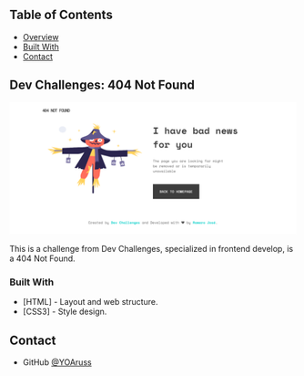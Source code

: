 <!-- TABLE OF CONTENTS -->


## Table of Contents


- [Overview](#overview)
- [Built With](#built-with)
- [Contact](#contact)


<!-- OVERVIEW -->

## Dev Challenges: 404 Not Found

![screenshot](https://github.com/romerojoseing/challenge-404-Not-Found/blob/e4dfd93007e7ab2f8de3bf3a54a0539be48d07db/design/design.png)


This is a challenge from Dev Challenges, specialized in frontend develop, is a 404 Not Found.


### Built With

- [HTML] - Layout and web structure.
- [CSS3] - Style design.

## Contact

- GitHub [@YOAruss](https://{github.com/YOAruss})
